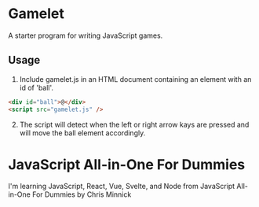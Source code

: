 # Gamelet

A starter program for writing JavaScript games.

## Usage

1. Include gamelet.js in an HTML document containing an
   element with an id of 'ball'.

```html
<div id="ball">@</div>
<script src="gamelet.js" />
```

2. The script will detect when the left or right arrow
   kays are pressed and will move the ball element
   accordingly.

# JavaScript All-in-One For Dummies

I'm learning JavaScript, React, Vue, Svelte, and Node
from JavaScript All-in-One For Dummies by Chris Minnick
